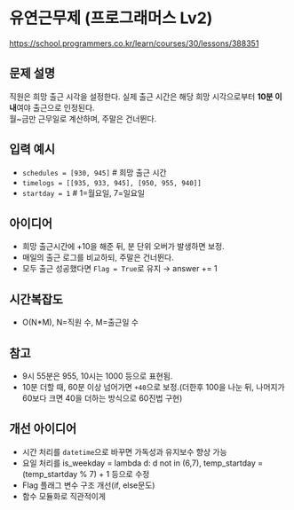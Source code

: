 # 유연근무제 (프로그래머스 Lv2)
https://school.programmers.co.kr/learn/courses/30/lessons/388351

##  문제 설명
직원은 희망 출근 시각을 설정한다. 실제 출근 시간은 해당 희망 시각으로부터 **10분 이내**여야 출근으로 인정된다.  
월~금만 근무일로 계산하며, 주말은 건너뛴다.

##  입력 예시
- `schedules = [930, 945]`  # 희망 출근 시간
- `timelogs = [[935, 933, 945], [950, 955, 940]]`
- `startday = 1`  # 1=월요일, 7=일요일

##  아이디어
- 희망 출근시간에 +10을 해준 뒤, 분 단위 오버가 발생하면 보정. 
- 매일의 출근 로그를 비교하되, 주말은 건너뛴다.
- 모두 출근 성공했다면 `Flag = True`로 유지 → answer += 1

##  시간복잡도
- O(N*M), N=직원 수, M=출근일 수

##  참고
- 9시 55분은 955, 10시는 1000 등으로 표현됨.
- 10분 더할 때, 60분 이상 넘어가면 `+40`으로 보정.(더한후 100을 나눈 뒤, 나머지가 60보다 크면 40을 더하는 방식으로 60진법 구현)

##  개선 아이디어
- 시간 처리를 `datetime`으로 바꾸면 가독성과 유지보수 향상 가능
- 요일 처리를 is_weekday = lambda d: d not in (6,7), temp_startday = (temp_startday % 7) + 1 등으로 수정
- Flag 플래그 변수 구조 개선(if, else문도)
- 함수 모듈화로 직관적이게
